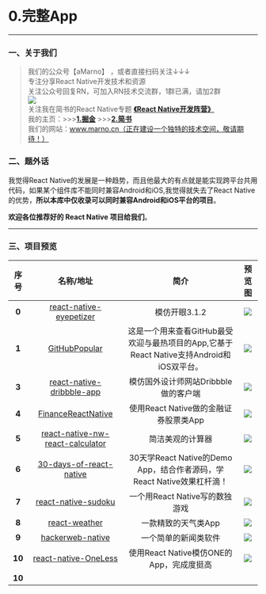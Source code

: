 # 0.完整App
*****
### 一、关于我们
>我们的公众号【aMarno】 ，或者直接扫码关注↓↓↓
</br>专注分享React Native开发技术和资源
</br>关注公众号回复RN，可加入RN技术交流群，1群已满，请加2群
</br>![](http://www.marno.cn)
</br>关注我在简书的React Native专题 **[《React Native开发阵营》](http://www.jianshu.com/c/b4ce1d706d1f)**
</br>我的主页：>>>**[1.掘金](https://gold.xitu.io/user/56c1c513c24aa800534e85f3)** >>>**[2.简书](http://www.jianshu.com/u/174a09ba6c25)**
</br>我们的网站：www.marno.cn（正在建设一个独特的技术空间，敬请期待！）

### 二、题外话
我觉得React Native的发展是一种趋势，而且他最大的有点就是能实现跨平台共用代码，如果某个组件库不能同时兼容Android和iOS,我觉得就失去了React Native的优势，**所以本库中仅收录可以同时兼容Android和iOS平台的项目**。

**欢迎各位推荐好的 React Native 项目给我们**。
*******
### 三、项目预览
|序号|名称/地址|简介|预览图|
|:---:|:---:|:---:|:---:|
|**0**|[react-native-eyepetizer](https://github.com/MarnoDev/react-native-eyepetizer)|模仿开眼3.1.2|![](https://github.com/MarnoDev/react-native-eyepetizer/blob/master/screenshot/screenshot0.gif)|
|**1**|[GitHubPopular]()|这是一个用来查看GitHub最受欢迎与最热项目的App,它基于React Native支持Android和iOS双平台。|![](https://raw.githubusercontent.com/crazycodeboy/GitHubPopular/master/resource/screenshot/GitHubPopular-1.jpg)|
|**3**|[react-native-dribbble-app](https://github.com/catalinmiron/react-native-dribbble-app)|模仿国外设计师网站Dribbble做的客户端|![](https://cloud.githubusercontent.com/assets/2805320/8127634/25311eb0-1101-11e5-83aa-06dcc2d69da3.gif)|
|**4**|[FinanceReactNative](https://github.com/7kfpun/FinanceReactNative)|使用React Native做的金融证券股票类App|![](https://github.com/7kfpun/FinanceReactNative/blob/master/previewIOS.gif)|
|**5**|[react-native-nw-react-calculator](https://github.com/benoitvallon/react-native-nw-react-calculator)|简洁美观的计算器|![](https://github.com/benoitvallon/react-native-nw-react-calculator/blob/master/images/mobile-apps.png)|
|**6**|[30-days-of-react-native](https://github.com/fangwei716/30-days-of-react-native)|30天学React Native的Demo App，结合作者源码，学React Native效果杠杆滴！|![](https://raw.githubusercontent.com/fangwei716/ThirtyDaysOfReactNative/screenshots/screenshot/main.gif)|
|**7**|[react-native-sudoku](https://github.com/nihgwu/react-native-sudoku)|一个用React Native写的数独游戏|![](https://github.com/nihgwu/react-native-sudoku/blob/master/resource/demo.gif)|
|**8**|[react-weather](https://github.com/stage88/react-weather)|一款精致的天气类App|![](https://raw.githubusercontent.com/stage88/react-weather/master/screenshots/rw-1.PNG)|
|**9**|[hackerweb-native](https://github.com/cheeaun/hackerweb-native)|一个简单的新闻类软件|![](https://github.com/cheeaun/hackerweb-native/blob/master/media/hackerweb-preview-android.gif)|
|**10**|[react-native-OneLess](https://github.com/MIFind/react-native-OneLess)|使用React Native模仿ONE的App，完成度挺高|![](https://github.com/MIFind/react-native-OneLess/blob/master/image/ONE_112.gif)|
|**10**|[]()||![]()|
